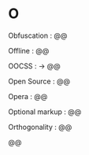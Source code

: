 # O

Obfuscation
: @@

Offline
: @@

OOCSS
: → @@

Open Source
: @@

Opera
: @@

Optional markup
: @@

Orthogonality
: @@

@@